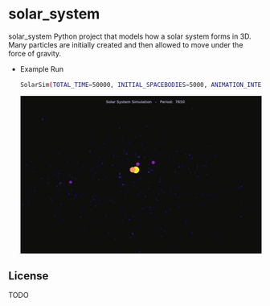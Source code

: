 # solar_system

solar_system Python project that models how a solar system forms in 3D.  Many particles are initially created and then allowed to move under the force of gravity.

  - Example Run
    ```sh
    SolarSim(TOTAL_TIME=50000, INITIAL_SPACEBODIES=5000, ANIMATION_INTERVAL=50, FRAME_SAMPLE_RATE=15)
    ```
    <img src="SimulationVideos/Example_Simulation_Snapshot.PNG" width="700px">


License
----
TODO
